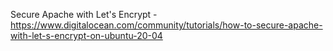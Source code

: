 
Secure Apache with Let's Encrypt - https://www.digitalocean.com/community/tutorials/how-to-secure-apache-with-let-s-encrypt-on-ubuntu-20-04
